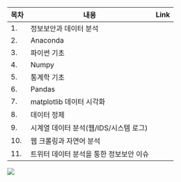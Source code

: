 |목차|내용|Link|
|---|---|---|
|1.| 정보보안과 데이터 분석| 
|2.| Anaconda|
|3.| 파이썬 기초|
|4.| Numpy|
|5.| 통계학 기초|
|6.| Pandas|
|7.| matplotlib 데이터 시각화|
|8.| 데이터 정제|
|9.| 시계열 데이터 분석(웹/IDS/시스템 로그)|
|10.| 웹 크롤링과 자연어 분석|
|11.| 트위터 데이터 분석을 통한 정보보안 이슈|


![](https://images.velog.io/images/hm1lee/post/cd7915b9-8232-485f-8865-753a84d8781d/image.png)
